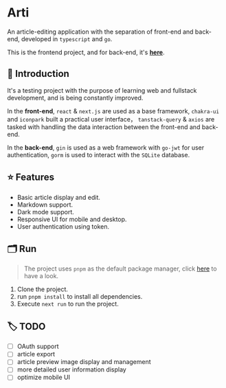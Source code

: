 # Arti
An article-editing application with the separation of front-end and back-end, developed in `typescript` and `go`.

This is the frontend project, and for back-end, it's **[here](https://github.com/NeterAlex/arti_backend)**.

## 🧬 Introduction
It's a testing project with the purpose of learning web and fullstack development, and is being constantly improved.

In the **front-end**, `react` & `next.js` are used as a base framework, `chakra-ui` and `iconpark` built a practical user interface，
`tanstack-query` & `axios` are tasked with handling the data interaction between the front-end and back-end.

In the **back-end**, `gin` is used as a web framework with `go-jwt` for user authentication, 
`gorm` is used to interact with the `SQLite` database.

## ⭐️ Features
+ Basic article display and edit.
+ Markdown support.
+ Dark mode support.
+ Responsive UI for mobile and desktop.
+ User authentication using token.

## 🗂 Run
> The project uses `pnpm` as the default package manager, click [here](https://pnpm.io/) to have a look.
1. Clone the project.
2. run `pnpm install` to install all dependencies.
3. Execute `next run` to run the project.

## 🏷️ TODO
- [ ] OAuth support
- [ ] article export
- [ ] article preview image display and management
- [ ] more detailed user information display
- [ ] optimize mobile UI
